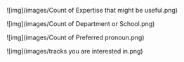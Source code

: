 ![img](images/Count of Expertise that might be useful.png)

![img](images/Count of Department or School.png)	

![img](images/Count of Preferred pronoun.png)

![img](images/tracks you are interested in.png)
